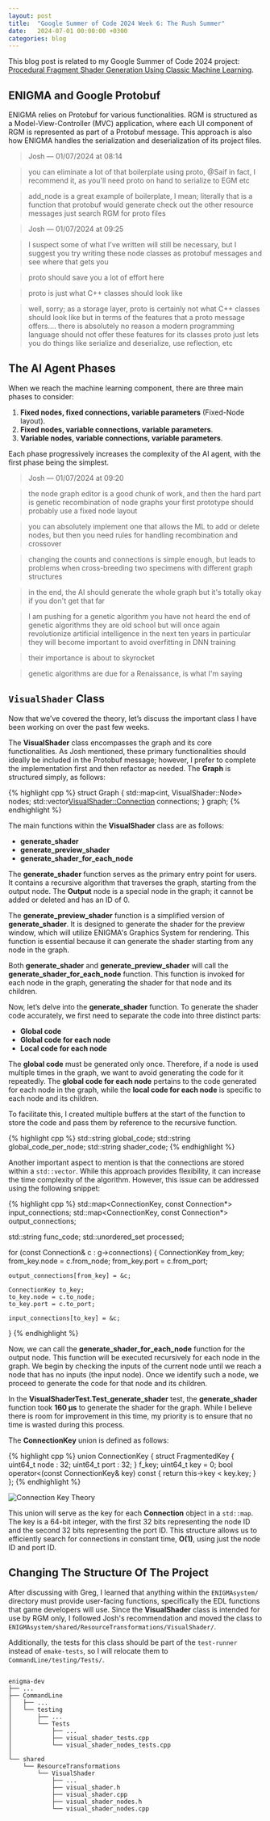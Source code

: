 ```yaml
---
layout: post
title:  "Google Summer of Code 2024 Week 6: The Rush Summer"
date:   2024-07-01 00:00:00 +0300
categories: blog
---
```


This blog post is related to my Google Summer of Code 2024 project: [Procedural Fragment Shader Generation Using Classic Machine Learning][my-google-summer-of-code-2024-project].

## ENIGMA and Google Protobuf

ENIGMA relies on Protobuf for various functionalities. RGM is structured as a Model-View-Controller (MVC) application, where each UI component of RGM is represented as part of a Protobuf message. This approach is also how ENIGMA handles the serialization and deserialization of its project files.

> Josh — 01/07/2024 at 08:14

> you can eliminate a lot of that boilerplate using proto, @Saif
> in fact, I recommend it, as you'll need proto on hand to serialize to EGM etc

> add_node is a great example
> of boilerplate, I mean; literally that is a function that protobuf would generate
> check out the other resource messages
> just search RGM for proto files

> Josh — 01/07/2024 at 09:25

> I suspect some of what I've written will still be necessary, but I suggest you try writing these node classes as protobuf messages and see where that gets you

> proto should save you a lot of effort here

> proto is just what C++ classes should look like

> well, sorry; as a storage layer, proto is certainly not what C++ classes should look like
> but in terms of the features that a proto message offers....
> there is absolutely no reason a modern programming language should not offer these features for its classes
> proto just lets you do things like serialize and deserialize, use reflection, etc

## The AI Agent Phases

When we reach the machine learning component, there are three main phases to consider:

1. **Fixed nodes, fixed connections, variable parameters** (Fixed-Node layout).
2. **Fixed nodes, variable connections, variable parameters**.
3. **Variable nodes, variable connections, variable parameters**.

Each phase progressively increases the complexity of the AI agent, with the first phase being the simplest.

> Josh — 01/07/2024 at 09:20

> the node graph editor is a good chunk of work, and then the hard part is genetic recombination of node graphs
> your first prototype should probably use a fixed node layout

> you can absolutely implement one that allows the ML to add or delete nodes, but then you need rules for handling recombination and crossover

> changing the counts and connections is simple enough, but leads to problems when cross-breeding two specimens with different graph structures

> in the end, the AI should generate the whole graph
> but it's totally okay if you don't get that far

> I am pushing for a genetic algorithm
> you have not heard the end of genetic algorithms
> they are old school but will once again revolutionize artificial intelligence in the next ten years
> in particular they will become important to avoid overfitting in DNN training

> their importance is about to skyrocket

> genetic algorithms are due for a Renaissance, is what I'm saying

## ``VisualShader`` Class

Now that we’ve covered the theory, let’s discuss the important class I have been working on over the past few weeks.

The **VisualShader** class encompasses the graph and its core functionalities. As Josh mentioned, these primary functionalities should ideally be included in the Protobuf message; however, I prefer to complete the implementation first and then refactor as needed. The **Graph** is structured simply, as follows:

{% highlight cpp %}
struct Graph {
    std::map<int, VisualShader::Node> nodes;
    std::vector<VisualShader::Connection> connections;
} graph;
{% endhighlight %}

The main functions within the **VisualShader** class are as follows:

- **generate_shader**
- **generate_preview_shader**
- **generate_shader_for_each_node**

The **generate_shader** function serves as the primary entry point for users. It contains a recursive algorithm that traverses the graph, starting from the output node. The **Output** node is a special node in the graph; it cannot be added or deleted and has an ID of 0.

The **generate_preview_shader** function is a simplified version of **generate_shader**. It is designed to generate the shader for the preview window, which will utilize ENIGMA's Graphics System for rendering. This function is essential because it can generate the shader starting from any node in the graph.

Both **generate_shader** and **generate_preview_shader** will call the **generate_shader_for_each_node** function. This function is invoked for each node in the graph, generating the shader for that node and its children.

Now, let’s delve into the **generate_shader** function. To generate the shader code accurately, we first need to separate the code into three distinct parts:

- **Global code**
- **Global code for each node**
- **Local code for each node**

The **global code** must be generated only once. Therefore, if a node is used multiple times in the graph, we want to avoid generating the code for it repeatedly. The **global code for each node** pertains to the code generated for each node in the graph, while the **local code for each node** is specific to each node and its children.

To facilitate this, I created multiple buffers at the start of the function to store the code and pass them by reference to the recursive function.

{% highlight cpp %}
std::string global_code;
std::string global_code_per_node;
std::string shader_code;
{% endhighlight %}

Another important aspect to mention is that the connections are stored within a `std::vector`. While this approach provides flexibility, it can increase the time complexity of the algorithm. However, this issue can be addressed using the following snippet:

{% highlight cpp %}
std::map<ConnectionKey, const Connection*> input_connections;
std::map<ConnectionKey, const Connection*> output_connections;

std::string func_code;
std::unordered_set<int> processed;

for (const Connection& c : g->connections) {
    ConnectionKey from_key;
    from_key.node = c.from_node;
    from_key.port = c.from_port;

    output_connections[from_key] = &c;

    ConnectionKey to_key;
    to_key.node = c.to_node;
    to_key.port = c.to_port;

    input_connections[to_key] = &c;
}
{% endhighlight %}

Now, we can call the **generate_shader_for_each_node** function for the output node. This function will be executed recursively for each node in the graph. We begin by checking the inputs of the current node until we reach a node that has no inputs (the input node). Once we identify such a node, we proceed to generate the code for that node and its children.

In the **VisualShaderTest.Test_generate_shader** test, the **generate_shader** function took **160 μs** to generate the shader for the graph. While I believe there is room for improvement in this time, my priority is to ensure that no time is wasted during this process.

The **ConnectionKey** union is defined as follows:

{% highlight cpp %}
union ConnectionKey {
    struct FragmentedKey {
        uint64_t node : 32;
        uint64_t port : 32;
    } f_key;
    uint64_t key = 0;
    bool operator<(const ConnectionKey& key) const { return this->key < key.key; }
};
{% endhighlight %}

![Connection Key Theory](/gsoc24-blog/assets/connection-key-theory.png)

This union will serve as the key for each **Connection** object in a `std::map`. The key is a 64-bit integer, with the first 32 bits representing the node ID and the second 32 bits representing the port ID. This structure allows us to efficiently search for connections in constant time, **O(1)**, using just the node ID and port ID.

## Changing The Structure Of The Project

After discussing with Greg, I learned that anything within the `ENIGMAsystem/` directory must provide user-facing functions, specifically the EDL functions that game developers will use. Since the **VisualShader** class is intended for use by RGM only, I followed Josh's recommendation and moved the class to `ENIGMAsystem/shared/ResourceTransformations/VisualShader/`.

Additionally, the tests for this class should be part of the `test-runner` instead of `emake-tests`, so I will relocate them to `CommandLine/testing/Tests/`.

```

enigma-dev
├── ...
├── CommandLine
│   ├── ...
│   └── testing
│       ├── ...
│       └── Tests
│           ├── ...
│           ├── visual_shader_tests.cpp
│           └── visual_shader_nodes_tests.cpp
│
└── shared
    └── ResourceTransformations
        └── VisualShader
            ├── ...
            ├── visual_shader.h
            ├── visual_shader.cpp
            ├── visual_shader_nodes.h
            └── visual_shader_nodes.cpp

```

[my-google-summer-of-code-2024-project]: https://summerofcode.withgoogle.com/programs/2024/projects/wYTZuQbA
